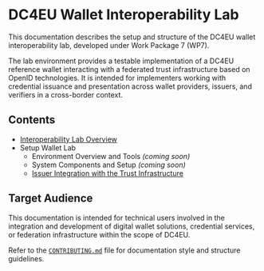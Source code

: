 # DC4EU Wallet Interoperability Lab

This documentation describes the setup and structure of the DC4EU wallet
interoperability lab, developed under Work Package 7 (WP7).

The lab environment provides a testable implementation of a DC4EU reference
wallet interacting with a federated trust infrastructure based on OpenID
technologies. It is intended for implementers working with credential issuance
and presentation across wallet providers, issuers, and verifiers in a
cross-border context.

## Contents

- [Interoperability Lab Overview](./iInteroperability_lab_overview.md)
- Setup Wallet Lab
  - Environment Overview and Tools *(coming soon)*
  - System Components and Setup *(coming soon)*
  - [Issuer Integration with the Trust Infrastructure](
    ./setup_wallet_lab/issuer_integration_with_trust_infrastructure.md)

## Target Audience

This documentation is intended for technical users involved in the integration
and development of digital wallet solutions, credential services, or federation
infrastructure within the scope of DC4EU.

Refer to the [`CONTRIBUTING.md`](../CONTRIBUTING.md) file for documentation
style and structure guidelines.
